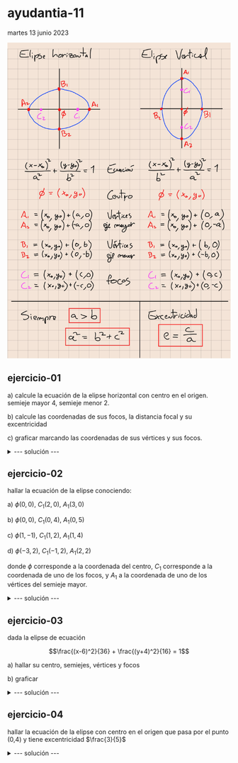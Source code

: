 # ayudantia-11

martes 13 junio 2023

![](img/r22.jpg)

## ejercicio-01

a) calcule la ecuación de la elipse horizontal con centro en el origen. semieje mayor 4, semieje menor 2. 

b) calcule las coordenadas de sus focos, la distancia focal y su excentricidad

c) graficar marcando las coordenadas de sus vértices y sus focos.

<details>
<summary>--- solución ---</summary>

---

a) la ecuación canónica para una elipse horizontal es 

$$\frac{(x-x_0)^2}{a^2} + \frac{(y-y_0)^2}{b^2} = 1$$

donde el semieje mayor es $a=4$ y semieje menor $b=2$. Su centro está en el origen por lo que $(x_0, y_0) = (0,0)$. Reemplazando estos valores la ecuación queda:

$$\frac{(x-0)^2}{4^2} + \frac{(y-0)^2}{2^2} = 1$$

$$\frac{x^2}{16} + \frac{y^2}{4} = 1$$

---

b) el foco $c$ cumple la relación 

$$a^2=b^2+c^2$$

tenemos los semiejes $a$ y $b$, despejando para $c$ se obtiene

$$c = \sqrt{a^2-b^2}$$

$$c = \sqrt{4^2-2^2}$$

$$c = \sqrt{16-4}$$

$$c = \sqrt{12} = 2\sqrt{3}$$

$$c \approx 3.46$$

finalmente tenemos que la coordenada de los focos son $C_1=(c,0)$ y $C_2=(-c,0)$

$$C_1=(2\sqrt{3},0)\approx (3.46,0)$$

$$C_2=(-2\sqrt{3},0)\approx (-3.46,0)$$

la distancia focal corresponde a la distancia entre ambos focos por lo que se calcula como $2c$, y vale $2\sqrt{12} \approx 6.928$.

la excentricidad se calcula como

$$e = \frac{c}{a}$$

$$e = \frac{\sqrt{12}}{4}$$

$$e \approx 0.866$$

la excentricidad es cercana a 1, lo que indica que es más alargada que redonda.

---

c) gráfico:

la elipse tiene sus vértices en

$$A_1 = (a,0) = (4,0)$$

$$A_2 = (-a,0) = (-4,0)$$

$$B_1 = (0,b) = (0,2)$$

$$B_2 = (0,-b) = (0,-2)$$

![](img/ej1.png)

---

</details>

## ejercicio-02

hallar la ecuación de la elipse conociendo:

a) $\phi(0,0)$, $C_1(2,0)$, $A_1(3,0)$

b) $\phi(0,0)$, $C_1(0,4)$, $A_1(0,5)$

c) $\phi(1,-1)$, $C_1(1,2)$, $A_1(1,4)$

d) $\phi(-3,2)$, $C_1(-1,2)$, $A_1(2,2)$

donde $\phi$ corresponde a la coordenada del centro, $C_1$ corresponde a la coordenada de uno de los focos, y $A_1$ a la coordenada de uno de los vértices del semieje mayor.

<details>
<summary>--- solución ---</summary>

---

a) $\phi(0,0)$, $C_1(2,0)$, $A_1(3,0)$

como el centro está en el origen, de los datos se tiene que:

- es una elipse horizontal.
- $a=3$
- $c=2$

podemos hallar $b$ haciendo 

$$b=\sqrt{a^2-c^2}$$

$$b=\sqrt{3^2-2^2}$$

$$b=\sqrt{5}$$

como es una elipse horizontal, la ecuación buscada es: 

$$\frac{(x-x_0)^2}{a^2} + \frac{(y-y_0)^2}{b^2} = 1$$

$$\frac{(x-0)^2}{3^2} + \frac{(y-0)^2}{\sqrt{5}^2} = 1$$

$$\frac{x^2}{9} + \frac{y^2}{5} = 1$$

---

b) $\phi(0,0)$, $C_1(0,4)$, $A_1(0,5)$

como el centro está en el origen, de los datos se tiene que:

- es una elipse vertical.
- $a=5$
- $c=4$

podemos hallar $b$ haciendo 

$$b=\sqrt{a^2-c^2}$$

$$b=\sqrt{5^2-4^2}$$

$$b=\sqrt{9}$$

$$b=3$$

como es una elipse vertical, la ecuación buscada es: 

$$\frac{(x-x_0)^2}{b^2} + \frac{(y-y_0)^2}{a^2} = 1$$

$$\frac{(x-0)^2}{3^2} + \frac{(y-0)^2}{5^2} = 1$$

$$\frac{x^2}{9} + \frac{y^2}{25} = 1$$

---

c) $\phi(1,-1)$, $C_1(1,2)$, $A_1(1,4)$

esta vez la elipse no está en el origen, por lo que para obtener $a$ y $c$ debemos restar las coordenadas del origen.

- es una elipse vertical.
- $a=4-(-1)=5$
- $c=2-(-1)=3$

podemos hallar $b$ haciendo 

$$b=\sqrt{a^2-c^2}$$

$$b=\sqrt{5^2-3^2}$$

$$b=\sqrt{16}$$

$$b=4$$

como es una elipse vertical, la ecuación buscada es: 

$$\frac{(x-x_0)^2}{b^2} + \frac{(y-y_0)^2}{a^2} = 1$$

$$\frac{(x-1)^2}{4^2} + \frac{(y-(-1))^2}{5^2} = 1$$

$$\frac{(x-1)^2}{16} + \frac{(y+1)^2}{25} = 1$$

---

d) $\phi(-3,2)$, $C_1(-1,2)$, $A_1(2,2)$

- es una elipse horizontal.
- $a=2-(-3)=5$
- $c=-1-(-3)=2$

podemos hallar $b$ haciendo 

$$b=\sqrt{a^2-c^2}$$

$$b=\sqrt{5^2-2^2}$$

$$b=\sqrt{21}$$

como es una elipse horizontal, la ecuación buscada es: 

$$\frac{(x-x_0)^2}{a^2} + \frac{(y-y_0)^2}{b^2} = 1$$

$$\frac{(x-(-3))^2}{5^2} + \frac{(y-2)^2}{\sqrt{21}^2} = 1$$

$$\frac{(x+3)^2}{25} + \frac{(y-2)^2}{21} = 1$$

---

</details>

## ejercicio-03

dada la elipse de ecuación

$$\frac{(x-6)^2}{36} + \frac{(y+4)^2}{16} = 1$$

a) hallar su centro, semiejes, vértices y focos

b) graficar

<details>
<summary>--- solución ---</summary>

---

a) para averiguar los parámetros pedidos se debe adaptar la ecuación a la forma canónica.

$$\frac{(x-x_0)^2}{a^2} + \frac{(y-y_0)^2}{b^2} = 1$$

$$\frac{(x-6)^2}{36} + \frac{(y+4)^2}{16} = 1$$

$$\frac{(x-6)^2}{6^2} + \frac{(y-(-4))^2}{4^2} = 1$$

de esta expresión se puede concluir:

- el centro $\phi = (6,-4)$

- semieje mayor $a=6$

- semieje menor $b=4$

- como el semieje mayor está con $x^2$, corresponde a una elipse horizontal.

- sus vértices están en las coordenadas: 

$$A_1 = \phi + (a,0) = (6,-4) + (6,0) = (12,-4)$$

$$A_2 = \phi + (-a,0) = (6,-4) + (-6,0) = (0,-4)$$

$$B_1 = \phi + (0,b) = (6,-4) + (0,4) = (6,0)$$

$$B_2 = \phi + (0,-b) = (6,-4) + (0,-4) = (6,-8)$$

- para encontrar los focos se debe calcular $c = \sqrt{a^2-b^2} = \sqrt{6^2-4^2} = \sqrt{20} \approx 4.472$

$$C_1 = \phi + (c,0) = (6,-4) + (\sqrt{20},0) = (6+\sqrt{20},-4)$$

$$C_2 = \phi + (-c,0) = (6,-4) + (-\sqrt{20},0) = (6-\sqrt{20},-4)$$

---

b) gráfico:

![](img/ej2.png)

---

</details>

## ejercicio-04

hallar la ecuación de la elipse con centro en el origen que pasa por el punto (0,4) y tiene excentricidad $\frac{3}{5}$

<details>
<summary>--- solución ---</summary>

---

tomando la ecuación canónica

$$\frac{(x-x_0)^2}{a^2} + \frac{(y-y_0)^2}{b^2} = 1$$

reemplazamos el centro $(0,0)$ y el punto $x=0$ e $y=4$ y resolvemos:

$$\frac{(0-0)^2}{a^2} + \frac{(4-0)^2}{b^2} = 1$$

$$\frac{0}{a^2} + \frac{4^2}{b^2} = 1$$

$$\frac{4^2}{b^2} = 1$$

$$b^2 = 4^2$$

$$\therefore \ b=4$$

ahora tomando la excentricidad:

$$e = \frac{c}{a} = \frac{3}{5}$$

no conocemos c, pero sabemos que $c = \sqrt{a^2-b^2}$

$$e = \frac{ \sqrt{a^2-b^2}}{a} = \frac{3}{5}$$

de lo anterior sabemos que $b=4$, reemplazamos y resolvemos para $a$:

$$\frac{ \sqrt{a^2-4^2}}{a} = \frac{3}{5}$$

$$a^2-4^2 = \frac{3^2}{5^2}a^2$$

$$a^2-4^2 = \frac{9}{25}a^2$$

$$25a^2-400 = 9a^2$$

$$16a^2=400$$

$$a=\sqrt{\frac{400}{16}}$$

$$a=\sqrt{25}$$

$$\therefore \ a=5$$

teniendo los valores de $a$ y $b$ podemos escribir la ecuación buscada:

$$\frac{(x-x_0)^2}{a^2} + \frac{(y-y_0)^2}{b^2} = 1$$

$$\frac{x^2}{5^2} + \frac{y^2}{4^2} = 1$$

$$\frac{x^2}{25} + \frac{y^2}{16} = 1$$

---

</details>

